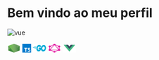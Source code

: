 # Bem vindo ao meu perfil
<picture>
<div>
<img height="180em" alt="vue" src="https://github-readme-stats.vercel.app/api?username=kaduhod&show_icons=true&theme=dark">
</div>
  
<div style="display: inline-block"><br>
 <img height="20" width="30" alt="nodejs" src="https://raw.githubusercontent.com/github/explore/80688e429a7d4ef2fca1e82350fe8e3517d3494d/topics/nodejs/nodejs.png">  <img height="20" alt="typescript" src="https://raw.githubusercontent.com/github/explore/80688e429a7d4ef2fca1e82350fe8e3517d3494d/topics/typescript/typescript.png">
  <img height="20" width="30" alt="nodejs" src="go.png">
  <img height="20" width="30" alt="golang" src="https://raw.githubusercontent.com/github/explore/5c058a388828bb5fde0bcafd4bc867b5bb3f26f3/topics/graphql/graphql.png">
  <img height="20" width="30" alt="vue" src="vue.png">
</div>




